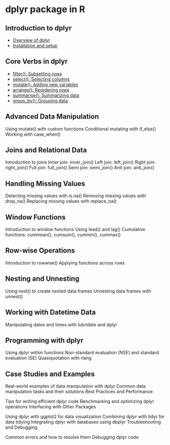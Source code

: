 # dplyr package in R

## Introduction to dplyr
- [Overview of dplyr](#)
- [Installation and setup](#)

## Core Verbs in dplyr
- [filter(): Subsetting rows](#)
- [select(): Selecting columns](#)
- [mutate(): Adding new variables](#)
- [arrange(): Reordering rows](#)
- [summarise(): Summarizing data](#)
- [group_by(): Grouping data](#)

## Advanced Data Manipulation
Using mutate() with custom functions
Conditional mutating with if_else()
Working with case_when()

## Joins and Relational Data
Introduction to joins
Inner join: inner_join()
Left join: left_join()
Right join: right_join()
Full join: full_join()
Semi join: semi_join()
Anti join: anti_join()

## Handling Missing Values
Detecting missing values with is.na()
Removing missing values with drop_na()
Replacing missing values with replace_na()

## Window Functions
Introduction to window functions
Using lead() and lag()
Cumulative functions: cummean(), cumsum(), cummin(), cummax()

## Row-wise Operations
Introduction to rowwise()
Applying functions across rows

## Nesting and Unnesting
Using nest() to create nested data frames
Unnesting data frames with unnest()

## Working with Datetime Data
Manipulating dates and times with lubridate and dplyr

## Programming with dplyr
Using dplyr within functions
Non-standard evaluation (NSE) and standard evaluation (SE)
Quasiquotation with rlang

## Case Studies and Examples
Real-world examples of data manipulation with dplyr
Common data manipulation tasks and their solutions
Best Practices and Performance

Tips for writing efficient dplyr code
Benchmarking and optimizing dplyr operations
Interfacing with Other Packages

Using dplyr with ggplot2 for data visualization
Combining dplyr with tidyr for data tidying
Integrating dplyr with databases using dbplyr
Troubleshooting and Debugging

Common errors and how to resolve them
Debugging dplyr code
